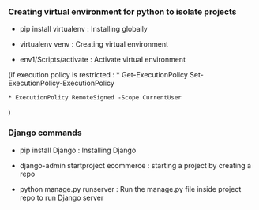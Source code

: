 ### Creating virtual environment for python to isolate projects
* pip install virtualenv : Installing globally

* virtualenv venv : Creating virtual environment

* env1/Scripts/activate : Activate virtual environment 

(if execution policy is restricted : 
    * Get-ExecutionPolicy Set-ExecutionPolicy-ExecutionPolicy

    * ExecutionPolicy RemoteSigned -Scope CurrentUser
)

### Django commands 
* pip install Django : Installing Django

* django-admin startproject ecommerce : starting a project by creating a repo

* python manage.py runserver : Run the manage.py file inside project repo to run Django server

